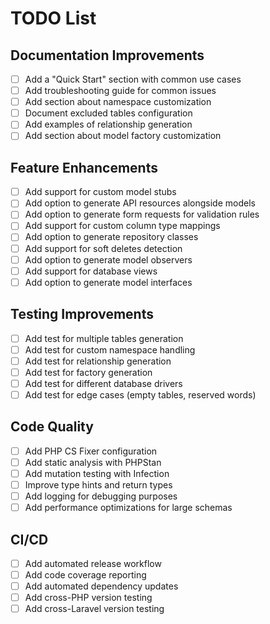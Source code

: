 # TODO List

## Documentation Improvements
- [ ] Add a "Quick Start" section with common use cases
- [ ] Add troubleshooting guide for common issues
- [ ] Add section about namespace customization
- [ ] Document excluded tables configuration
- [ ] Add examples of relationship generation
- [ ] Add section about model factory customization

## Feature Enhancements
- [ ] Add support for custom model stubs
- [ ] Add option to generate API resources alongside models
- [ ] Add option to generate form requests for validation rules
- [ ] Add support for custom column type mappings
- [ ] Add option to generate repository classes
- [ ] Add support for soft deletes detection
- [ ] Add option to generate model observers
- [ ] Add support for database views
- [ ] Add option to generate model interfaces

## Testing Improvements
- [ ] Add test for multiple tables generation
- [ ] Add test for custom namespace handling
- [ ] Add test for relationship generation
- [ ] Add test for factory generation
- [ ] Add test for different database drivers
- [ ] Add test for edge cases (empty tables, reserved words)

## Code Quality
- [ ] Add PHP CS Fixer configuration
- [ ] Add static analysis with PHPStan
- [ ] Add mutation testing with Infection
- [ ] Improve type hints and return types
- [ ] Add logging for debugging purposes
- [ ] Add performance optimizations for large schemas

## CI/CD
- [ ] Add automated release workflow
- [ ] Add code coverage reporting
- [ ] Add automated dependency updates
- [ ] Add cross-PHP version testing
- [ ] Add cross-Laravel version testing
